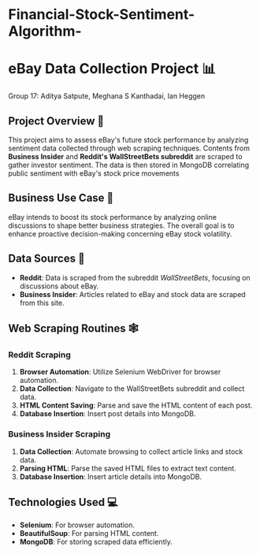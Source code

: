 # Financial-Stock-Sentiment-Algorithm-

# eBay Data Collection Project 📊
Group 17: Aditya Satpute, Meghana S Kanthadai, Ian Heggen

## Project Overview 👀
This project aims to assess eBay's future stock performance by analyzing sentiment data collected through web scraping techniques. Contents from **Business Insider** and **Reddit's WallStreetBets subreddit** are scraped to gather investor sentiment. The data is then stored in MongoDB correlating public sentiment with eBay's stock price movements

## Business Use Case 🏢
eBay intends to boost its stock performance by analyzing online discussions to shape better business strategies. The overall goal is to enhance proactive decision-making concerning eBay stock volatility.

## Data Sources 📡
- **Reddit**: Data is scraped from the subreddit *WallStreetBets*, focusing on discussions about eBay.
- **Business Insider**: Articles related to eBay and stock data are scraped from this site.

## Web Scraping Routines 🕸️
### Reddit Scraping
1. **Browser Automation**: Utilize Selenium WebDriver for browser automation.
2. **Data Collection**: Navigate to the WallStreetBets subreddit and collect data.
3. **HTML Content Saving**: Parse and save the HTML content of each post.
4. **Database Insertion**: Insert post details into MongoDB.

### Business Insider Scraping
1. **Data Collection**: Automate browsing to collect article links and stock data.
2. **Parsing HTML**: Parse the saved HTML files to extract text content.
3. **Database Insertion**: Insert article details into MongoDB.

## Technologies Used 💻
- **Selenium**: For browser automation.
- **BeautifulSoup**: For parsing HTML content.
- **MongoDB**: For storing scraped data efficiently.


